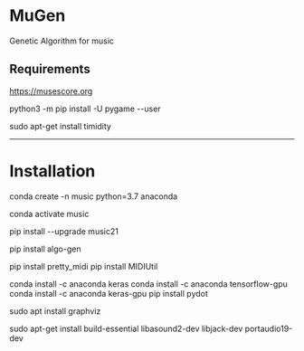 # MuGen
Genetic Algorithm for music


## Requirements

https://musescore.org


python3 -m pip install -U pygame --user

sudo apt-get install timidity


---

# Installation

conda create -n music python=3.7 anaconda

conda activate music

pip install --upgrade music21

pip install algo-gen

pip install pretty_midi
pip install MIDIUtil

conda install -c anaconda keras
conda install -c anaconda tensorflow-gpu
conda install -c anaconda keras-gpu
 pip install pydot
 
 sudo apt install graphviz
 
 
 
sudo apt-get install build-essential libasound2-dev libjack-dev portaudio19-dev
